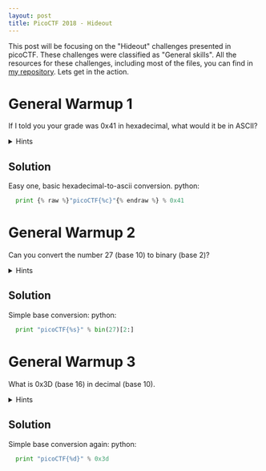 ```yaml
---
layout: post
title: PicoCTF 2018 - Hideout
---
```


This post will be focusing on the "Hideout" challenges presented in picoCTF. These challenges were classified as "General skills". 
All the resources for these challenges, including most of the files, you can find in [my repository](https://github.com/bear-sec/pico2018 "picoCTF2018 writeups").
Lets get in the action.

# General Warmup 1

If I told you your grade was 0x41 in hexadecimal, what would it be in ASCII?

<details>
  <summary>Hints</summary>
  
    1. Submit your answer in our competition's flag format. For example, if you answer was 'hello', you would submit {% raw %}'picoCTF{hello}'{% endraw %} as the flag.
</details>

## Solution

Easy one, basic hexadecimal-to-ascii conversion. 
python:
```python
  print {% raw %}"picoCTF{%c}"{% endraw %} % 0x41
```

# General Warmup 2

Can you convert the number 27 (base 10) to binary (base 2)? 

<details>
  <summary>Hints</summary>
  
    1. Submit your answer in our competition's flag format. For example, if you answer was '11111', you would submit {% raw %}'picoCTF{11111}'{% endraw %} as the flag.
</details>

## Solution

Simple base conversion:
python:
```python
  print "picoCTF{%s}" % bin(27)[2:]
```

# General Warmup 3

What is 0x3D (base 16) in decimal (base 10).

<details>
  <summary>Hints</summary>
  
    1. Submit your answer in our competition's flag format. For example, if you answer was '22', you would submit {% raw %}'picoCTF{22}'{% endraw %} as the flag.
</details>

## Solution

Simple base conversion again:
python:
```python
  print "picoCTF{%d}" % 0x3d
```
